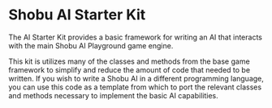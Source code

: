 # Shobu AI Starter Kit

The AI Starter Kit provides a basic framework for writing an AI that interacts with the main Shobu AI Playground game engine.

This kit is utilizes many of the classes and methods from the base game framework to simplify and reduce the amount of code that
needed to be written. If you wish to write a Shobu AI in a different programming language, you can use this code as a template 
from which to port the relevant classes and methods necessary to implement the basic AI capabilities.